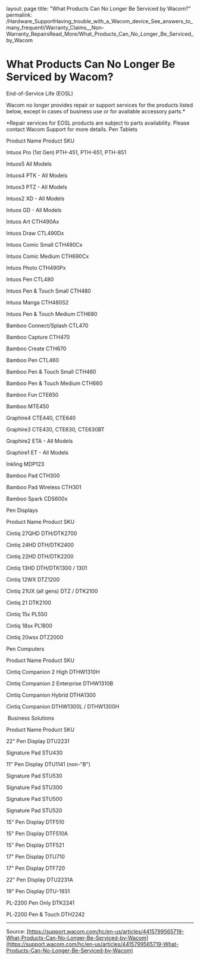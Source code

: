 layout: page
title: "What Products Can No Longer Be Serviced by Wacom?"
permalink: /Hardware_SupportHaving_trouble_with_a_Wacom_device_See_answers_to_many_frequentl/Warranty_Claims__Non-Warranty_RepairsRead_More/What_Products_Can_No_Longer_Be_Serviced_by_Wacom

# What Products Can No Longer Be Serviced by Wacom?

End-of-Service Life (EOSL)


Wacom no longer provides repair or support services for the products listed below, except in cases of business use or for available accessory parts.*


*Repair services for EOSL products are subject to parts availability. Please contact Wacom Support for more details.
Pen Tablets



Product Name
Product SKU


Intuos Pro (1st Gen)
PTH-451, PTH-651, PTH-851


Intuos5
All Models


Intuos4
PTK - All Models


Intuos3
PTZ - All Models


Intuos2
XD - All Models


Intuos
GD - All Models


Intuos Art
CTH490Ax


Intuos Draw
CTL490Dx


Intuos Comic Small
CTH490Cx


Intuos Comic Medium
CTH690Cx


Intuos Photo
CTH490Px


Intuos Pen
CTL480


Intuos Pen & Touch Small
CTH480


Intuos Manga
CTH480S2


Intuos Pen & Touch Medium
CTH680


Bamboo Connect/Splash
CTL470


Bamboo Capture
CTH470


Bamboo Create
CTH670


Bamboo Pen
CTL460


Bamboo Pen & Touch Small
CTH460


Bamboo Pen & Touch Medium
CTH660


Bamboo Fun
CTE650


Bamboo
MTE450


Graphire4
CTE440, CTE640


Graphire3
CTE430, CTE630, CTE630BT


Graphire2
ETA - All Models


Graphire1
ET - All Models


Inkling
MDP123


Bamboo Pad
CTH300


Bamboo Pad Wireless
CTH301


Bamboo Spark
CDS600x



Pen Displays



Product Name
Product SKU


Cintiq 27QHD
DTH/DTK2700


Cintiq 24HD
DTH/DTK2400


Cintiq 22HD
DTH/DTK2200


Cintiq 13HD
DTH/DTK1300 / 1301


Cintiq 12WX
DTZ1200


Cintiq 21UX (all gens)
DTZ / DTK2100


Cintiq 21
DTK2100


Cintiq 15x
PL550


Cintiq 18sx
PL1800


Cintiq 20wsx
DTZ2000



Pen Computers



Product Name
Product SKU


Cintiq Companion 2 High
DTHW1310H


Cintiq Companion 2 Enterprise
DTHW1310B


Cintiq Companion Hybrid
DTHA1300


Cintiq Companion
DTHW1300L / DTHW1300H



 Business Solutions



Product Name
Product SKU


22" Pen Display
DTU2231


Signature Pad
STU430


11" Pen Display
DTU1141 (non-"B")


Signature Pad
STU530


Signature Pad
STU300


Signature Pad
STU500


Signature Pad
STU520


15" Pen Display
DTF510


15" Pen Display
DTF510A


15" Pen Display
DTF521


17" Pen Display
DTU710


17" Pen Display
DTF720


22" Pen Display
DTU2231A


19" Pen Display
DTU-1931


PL-2200 Pen Only
DTK2241


PL-2200 Pen & Touch
DTH2242

---
Source: [https://support.wacom.com/hc/en-us/articles/4415799565719-What-Products-Can-No-Longer-Be-Serviced-by-Wacom](https://support.wacom.com/hc/en-us/articles/4415799565719-What-Products-Can-No-Longer-Be-Serviced-by-Wacom)
